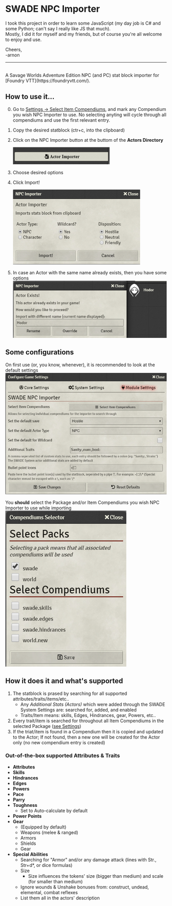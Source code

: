 # SWADE NPC Importer

I took this project in order to learn some JavaScript (my day job is C# and some Python; can't say I really like JS that much). <br/>
Mostly, I did it for myself and my friends, but of course you're all welcome to enjoy and use.

Cheers,<br/>
-arnon

---
<br/>
A Savage Worlds Adventure Edition NPC (and PC) stat block importer for [Foundry VTT](https://foundryvtt.com/).

## How to use it...
0. Go to [Settings -> Select Item Compendiums](#some-configurations), and mark any Compendium you wish NPC Importer to use. No selecting anyting will cycle through all compendiums and use the first relevant entry.
1. Copy the desired statblock (ctr+c, into the clipboard)
2. Click on the NPC Importer button at the buttom of the **Actors Directory**

    ![NPC Importer Button](./readme_images/ActorImporterButton.png)
3. Choose desired options
4. Click Import!

    ![NPC Importer Dialogue](./readme_images/ActorImportDialogue.png)
5. In case an Actor with the same name already exists, then you have some options
    ![NPC Importer Dialogue](./readme_images/WhatToDoDialogue.png)

## Some configurations

On first use (or, you know, whenever), it is recommended to look at the default settings
    ![NPC Importer Settings](./readme_images/NpcImporterSettings.png)

You **should** select the Package and/or Item Compendiums you wish NPC Importer to use while importing
    ![Compendiums Selector](./readme_images/NpcImporterSettingsCompendiumSelector.png)

## How it does it and what's supported

1. The statblock is prased by searching for all supported attributes/traits/items/etc..
    - Any _Additional Stats (Actors)_ which were added through the SWADE System Settings are: searched for, added, and enabled
    - Traits/Item means: skills, Edges, Hindrances, gear, Powers, etc..
2. Every trait/item is searched for throughout all Item Compendiums in the selected Package ([see Settings](#some-configurations))
3. If the triat/item is found in a Compendium then it is copied and updated to the Actor; If not found, then a new one will be created for the Actor only (no new compendium entry is created)

### Out-of-the-box supported Attributes & Traits

- **Attributes**
- **Skills**
- **Hindrances**
- **Edges**
- **Powers**
- **Pace**
- **Parry**
- **Toughness**
  - Set to Auto-calculate by default
- **Power Points**
- **Gear**
  - (Equipped by default)
  - Weapons (melee & ranged)
  - Armors
  - Shields
  - Gear
- **Special Abilities**
  - Searching for "Armor" and/or any damage attack (lines with Str., Str+d*, or dice formulas)
  - Size
    - Size influences the tokens' size (bigger than medium) and scale (for smaller than medium)
  - Ignore wounds & Unshake bonuses from: construct, undead, elemental, combat reflexes
  - List them all in the actors' description
    <!-- , adding in-line roll macros where found -->

